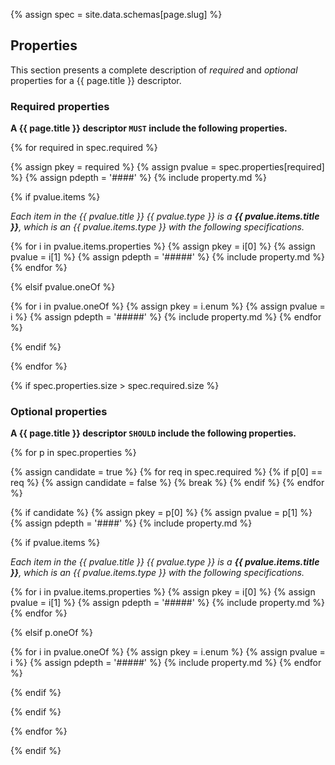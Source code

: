 {% assign spec = site.data.schemas[page.slug] %}

## Properties

This section presents a complete description of *required* and *optional* properties for a {{ page.title }} descriptor.

### Required properties

**A {{ page.title }} descriptor `MUST` include the following properties.**

{% for required in spec.required %}

{% assign pkey = required %}
{% assign pvalue = spec.properties[required] %}
{% assign pdepth = '####' %}
{% include property.md %}

{% if pvalue.items %}

*Each item in the {{ pvalue.title }} {{ pvalue.type }} is a **{{ pvalue.items.title }}**, which is an {{ pvalue.items.type }} with the following specifications.*

{% for i in pvalue.items.properties %}
{% assign pkey = i[0] %}
{% assign pvalue = i[1] %}
{% assign pdepth = '#####' %}
{% include property.md %}
{% endfor %}

{% elsif pvalue.oneOf %}

{% for i in pvalue.oneOf %}
{% assign pkey = i.enum %}
{% assign pvalue = i %}
{% assign pdepth = '#####' %}
{% include property.md %}
{% endfor %}

{% endif %}

{% endfor %}

{% if spec.properties.size > spec.required.size %}
### Optional properties

**A {{ page.title }} descriptor `SHOULD` include the following properties.**

{% for p in spec.properties %}

{% assign candidate = true %}
{% for req in spec.required %}
{% if p[0] == req %}
{% assign candidate = false %}
{% break %}
{% endif %}
{% endfor %}

{% if candidate %}
{% assign pkey = p[0]  %}
{% assign pvalue = p[1] %}
{% assign pdepth = '####' %}
{% include property.md %}

{% if pvalue.items %}

*Each item in the {{ pvalue.title }} {{ pvalue.type }} is a **{{ pvalue.items.title }}**, which is an {{ pvalue.items.type }} with the following specifications.*

{% for i in pvalue.items.properties %}
{% assign pkey = i[0] %}
{% assign pvalue = i[1] %}
{% assign pdepth = '#####' %}
{% include property.md %}
{% endfor %}

{% elsif p.oneOf %}

{% for i in pvalue.oneOf %}
{% assign pkey = i.enum %}
{% assign pvalue = i %}
{% assign pdepth = '#####' %}
{% include property.md %}
{% endfor %}

{% endif %}

{% endif %}

{% endfor %}

{% endif %}
